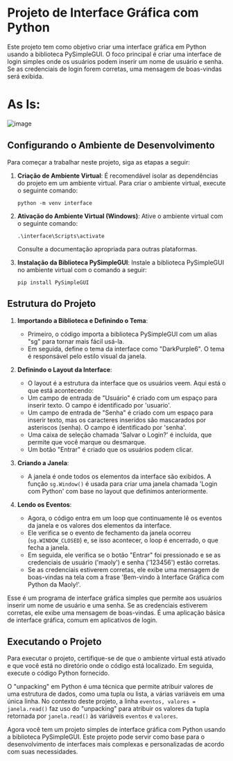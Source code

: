 # Projeto de Interface Gráfica com Python

Este projeto tem como objetivo criar uma interface gráfica em Python usando a biblioteca PySimpleGUI. O foco principal é criar uma interface de login simples onde os usuários podem inserir um nome de usuário e senha. Se as credenciais de login forem corretas, uma mensagem de boas-vindas será exibida.

# As Is:


![image](https://github.com/MaolyDevTech/Interface-Graf-Python/assets/144358009/c23e7366-3e72-4f58-9b60-caf1b6af892e)      



## Configurando o Ambiente de Desenvolvimento

Para começar a trabalhar neste projeto, siga as etapas a seguir:

1. **Criação de Ambiente Virtual**: É recomendável isolar as dependências do projeto em um ambiente virtual. Para criar o ambiente virtual, execute o seguinte comando:

   ```
   python -m venv interface
   ```

2. **Ativação do Ambiente Virtual (Windows)**: Ative o ambiente virtual com o seguinte comando:

   ```
   .\interface\Scripts\activate
   ```

   Consulte a documentação apropriada para outras plataformas.

3. **Instalação da Biblioteca PySimpleGUI**: Instale a biblioteca PySimpleGUI no ambiente virtual com o comando a seguir:

   ```
   pip install PySimpleGUI
   ```

## Estrutura do Projeto


1. **Importando a Biblioteca e Definindo o Tema**:

   - Primeiro, o código importa a biblioteca PySimpleGUI com um alias "sg" para tornar mais fácil usá-la.
   - Em seguida, define o tema da interface como "DarkPurple6". O tema é responsável pelo estilo visual da janela.

2. **Definindo o Layout da Interface**:

   - O layout é a estrutura da interface que os usuários veem. Aqui está o que está acontecendo:
   - Um campo de entrada de "Usuário" é criado com um espaço para inserir texto. O campo é identificado por 'usuario'.
   - Um campo de entrada de "Senha" é criado com um espaço para inserir texto, mas os caracteres inseridos são mascarados por asteriscos (senha). O campo é identificado por 'senha'.
   - Uma caixa de seleção chamada 'Salvar o Login?' é incluída, que permite que você marque ou desmarque.
   - Um botão "Entrar" é criado que os usuários podem clicar.

3. **Criando a Janela**:

   - A janela é onde todos os elementos da interface são exibidos. A função `sg.Window()` é usada para criar uma janela chamada 'Login com Python' com base no layout que definimos anteriormente.

4. **Lendo os Eventos**:

   - Agora, o código entra em um loop que continuamente lê os eventos da janela e os valores dos elementos da interface.
   - Ele verifica se o evento de fechamento da janela ocorreu (`sg.WINDOW_CLOSED`) e, se isso acontecer, o loop é encerrado, o que fecha a janela.
   - Em seguida, ele verifica se o botão "Entrar" foi pressionado e se as credenciais de usuário ('maoly') e senha ('123456') estão corretas.
   - Se as credenciais estiverem corretas, ele exibe uma mensagem de boas-vindas na tela com a frase 'Bem-vindo à Interface Gráfica com Python da Maoly!'.

Esse é um programa de interface gráfica simples que permite aos usuários inserir um nome de usuário e uma senha. Se as credenciais estiverem corretas, ele exibe uma mensagem de boas-vindas. É uma aplicação básica de interface gráfica, comum em aplicativos de login.


## Executando o Projeto

Para executar o projeto, certifique-se de que o ambiente virtual está ativado e que você está no diretório onde o código está localizado. Em seguida, execute o código Python fornecido.

O "unpacking" em Python é uma técnica que permite atribuir valores de uma estrutura de dados, como uma tupla ou lista, a várias variáveis em uma única linha. No contexto deste projeto, a linha `eventos, valores = janela.read()` faz uso do "unpacking" para atribuir os valores da tupla retornada por `janela.read()` às variáveis `eventos` e `valores`.

Agora você tem um projeto simples de interface gráfica com Python usando a biblioteca PySimpleGUI. Este projeto pode servir como base para o desenvolvimento de interfaces mais complexas e personalizadas de acordo com suas necessidades.
